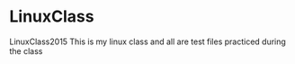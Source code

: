# LinuxClass
LinuxClass2015
This is my linux class and all are test files practiced during the class
